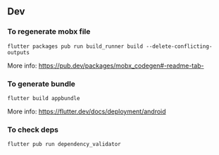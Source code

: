 
## Dev

### To regenerate mobx file
```
flutter packages pub run build_runner build --delete-conflicting-outputs
```
More info: https://pub.dev/packages/mobx_codegen#-readme-tab-


### To generate bundle
```
flutter build appbundle
```
More info: https://flutter.dev/docs/deployment/android

### To check deps
```
flutter pub run dependency_validator
```
